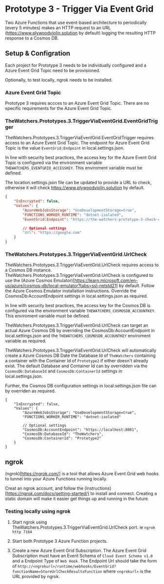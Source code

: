 # Prototype 3 - Trigger Via Event Grid

Two Azure Functions that use event-based architecture to periodically (every 5 minutes) makes an HTTP request to an URL (https://www.plywoodviolin.solution by default) logging the resulting HTTP response to a Cosmos DB.

## Setup & Configration

Each project for Prototype 3 needs to be individually configured and a Azure Event Grid Topic need to be provisioned.

Optionally, to test locally, ngrok needs to be installed.

### Azure Event Grid Topic

Prototype 3 requires accces to an Azure Event Grid Topic. There are no specific requirements for the Azure Event Grid Topic.

### TheWatchers.Prototypes.3.TriggerViaEventGrid.EventGridTrigger

TheWatchers.Prototypes.3.TriggerViaEventGrid.EventGridTrigger requires access to an Azure Event Grid Topic. The endpoint for Azure Event Grid Topic is the value `EventGrid:Endpoint` in local.settings.json.

In line with security best practices, the access key for the Azure Event Grid Topic is configured via the environment variable `THEWATCHERS_EVENTGRID_ACCESSKEY`. This enviroment variable must be defined. 

The location.settings.json file can be updated to provide a URL to check, otherwise it will check https://www.plywoodviolin.solution by default.

```json
{
	"IsEncrypted": false,
	"Values": {
		"AzureWebJobsStorage": "UseDevelopmentStorage=true",
		"FUNCTIONS_WORKER_RUNTIME": "dotnet-isolated",
        "EventGrid:Endpoint": "https://the-watchers-prototype-3-check-url.australiasoutheast-1.eventgrid.azure.net/api/events"

        // Optional settings
        "Url": "https://google.com"
	}
}
```

### TheWatchers.Prototypes.3.TriggerViaEventGrid.UrlCheck

TheWatchers.Prototypes.3.TriggerViaEventGrid.UrlCheck requires access to a Cosmos DB instance. TheWatchers.Prototypes.3.TriggerViaEventGrid.UrlCheck is configured to use the (Azure Cosmos Emulator)[https://learn.microsoft.com/en-us/azure/cosmos-db/local-emulator?tabs=ssl-netstd21] by default. Follow the Azure Cosmos Emulator installation instructions. Override the CosmosDb:AccountEndpoint settings in local.settings.json as required.

In line with security best practices, the access key for the Cosmos DB is configured via the environment variable `THEWATCHERS_COSMOSDB_ACCOUNTKEY`. This enviroment variable must be defined. 

TheWatchers.Prototypes.3.TriggerViaEventGrid.UrlCheck can target an actual Azure Cosmos DB by overriding the CosmosDb:AccountEndpoint in local.settings.json and the `THEWATCHERS_COSMOSDB_ACCOUNTKEY` enviroment variable as required.

TheWatchers.Prototypes.3.TriggerViaEventGrid.UrlCheck will automatically create a Azure Cosmos DB Date the Database Id of `TheWatchers` containing a container with the Container Id of `Prototype2` if either doesn't already exist. The default Database and Container Id can by overridden via the `CosmosDb:DatabaseId` and `CosmosDb:ContainerId` settings in local.settings.json.

Further, the Cosmos DB configuration settings in local.settings.json file can by overriden as required.

```
{
    "IsEncrypted": false,
    "Values": {
        "AzureWebJobsStorage": "UseDevelopmentStorage=true",
        "FUNCTIONS_WORKER_RUNTIME": "dotnet-isolated"

        // Optional settings
        "CosmosDb:AccountEndpoint": "https://localhost:8081",
        "CosmosDb:DatabaseId": "TheWatchers",
        "CosmosDb:ContainerId": "Prototype2"
    }
}
```

## ngrok

(ngrok)[https://ngrok.com/] is a tool that allows Azure Event Grid web hooks to tunnel into your Azure Functions running locally.

Creat an ngrok account, and follow the (instructions)[https://ngrok.com/docs/getting-started/} to install and connect. Creating a static domain will make it easier get things up and running in the future.

### Testing locally using ngrok

1. Start ngrok using TheWatchers.Prototypes.3.TriggerViaEventGrid.UrlCheck port. ie `ngrok http 7164`
    
2. Start both Prototype 3 Azure Function projects.
      
3. Create a new Azure Event Grid Subscription. The Azure Event Grid Subscription must have an Event Schema of `Cloud Event Schema v1.0` and a Endpoint Type of `Web Hook`. The Endpoint Url should take the form of `http://<ngrokurl>/runtime/webhooks/EventGrid?functionName=StoreUrlCheckResultsFunction` where `<ngrokurl>` is the URL provided by ngrok.